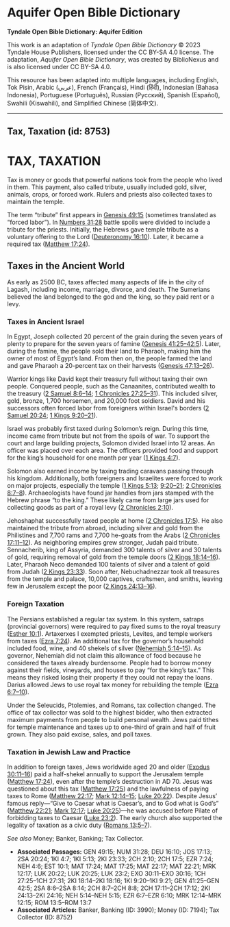 # Aquifer Open Bible Dictionary

**Tyndale Open Bible Dictionary: Aquifer Edition**

This work is an adaptation of *Tyndale Open Bible Dictionary* © 2023 Tyndale House Publishers, licensed under the CC BY\-SA 4\.0 license. The adaptation, *Aquifer Open Bible Dictionary*, was created by BiblioNexus and is also licensed under CC BY\-SA 4\.0\.

This resource has been adapted into multiple languages, including English, Tok Pisin, Arabic (عربي), French (Français), Hindi (हिंदी), Indonesian (Bahasa Indonesia), Portuguese (Português), Russian (Русский), Spanish (Español), Swahili (Kiswahili), and Simplified Chinese (简体中文).



--------------------------------

## Tax, Taxation (id: 8753)

TAX, TAXATION
=============

Tax is money or goods that powerful nations took from the people who lived in them. This payment, also called tribute, usually included gold, silver, animals, crops, or forced work. Rulers and priests also collected taxes to maintain the temple. 

The term “tribute” first appears in [Genesis 49:15](https://ref.ly/Gen49:15) (sometimes translated as “forced labor”). In [Numbers 31:28](https://ref.ly/Num31:28) battle spoils were divided to include a tribute for the priests. Initially, the Hebrews gave temple tribute as a voluntary offering to the Lord ([Deuteronomy 16:10](https://ref.ly/Deut16:10)). Later, it became a required tax ([Matthew 17:24](https://ref.ly/Matt17:24)).

Taxes in the Ancient World
--------------------------

As early as 2500 BC, taxes affected many aspects of life in the city of Lagash, including income, marriage, divorce, and death. The Sumerians believed the land belonged to the god and the king, so they paid rent or a levy.

### Taxes in Ancient Israel

In Egypt, Joseph collected 20 percent of the grain during the seven years of plenty to prepare for the seven years of famine ([Genesis 41:25–42:5](https://ref.ly/Gen41:25-Gen42:5)). Later, during the famine, the people sold their land to Pharaoh, making him the owner of most of Egypt’s land. From then on, the people farmed the land and gave Pharaoh a 20\-percent tax on their harvests ([Genesis 47:13–26](https://ref.ly/Gen47:13-Gen47:26)).

Warrior kings like David kept their treasury full without taxing their own people. Conquered people, such as the Canaanites, contributed wealth to the treasury ([2 Samuel 8:6](https://ref.ly/2Sam8:6-2Sam8:14)[–](https://ref.ly/2Sam8:6-2Sam8:14)[14](https://ref.ly/2Sam8:6-2Sam8:14); [1 Chronicles 27:25](https://ref.ly/1Chr27:25-1Chr27:31)[–](https://ref.ly/1Chr27:25-1Chr27:31)[31](https://ref.ly/1Chr27:25-1Chr27:31)). This included silver, gold, bronze, 1,700 horsemen, and 20,000 foot soldiers. David and his successors often forced labor from foreigners within Israel's borders ([2 Samuel 20:24](https://ref.ly/2Sam20:24); [1 Kings 9:20–21](https://ref.ly/1Kgs9:20-1Kgs9:21)).

Israel was probably first taxed during Solomon’s reign. During this time, income came from tribute but not from the spoils of war. To support the court and large building projects, Solomon divided Israel into 12 areas. An officer was placed over each area. The officers provided food and support for the king’s household for one month per year ([1 Kings 4:7](https://ref.ly/1Kgs4:7)). 

Solomon also earned income by taxing trading caravans passing through his kingdom. Additionally, both foreigners and Israelites were forced to work on major projects, especially the temple ([1 Kings 5:13](https://ref.ly/1Kgs5:13); [9:20](https://ref.ly/1Kgs9:20-1Kgs9:21)[–](https://ref.ly/1Kgs9:20-1Kgs9:21)[21](https://ref.ly/1Kgs9:20-1Kgs9:21); [2 Chronicles 8:7](https://ref.ly/2Chr8:7-2Chr8:8)[–](https://ref.ly/2Chr8:7-2Chr8:8)[8](https://ref.ly/2Chr8:7-2Chr8:8)). Archaeologists have found jar handles from jars stamped with the Hebrew phrase “to the king.” These likely came from large jars used for collecting goods as part of a royal levy ([2 Chronicles 2:10](https://ref.ly/2Chr2:10)).

Jehoshaphat successfully taxed people at home ([2 Chronicles 17:5](https://ref.ly/2Chr17:5)). He also maintained the tribute from abroad, including silver and gold from the Philistines and 7,700 rams and 7,700 he\-goats from the Arabs ([2 Chronicles 17:11](https://ref.ly/2Chr17:11-2Chr17:12)[–](https://ref.ly/2Chr17:11-2Chr17:12)[12](https://ref.ly/2Chr17:11-2Chr17:12)). As neighboring empires grew stronger, Judah paid tribute. Sennacherib, king of Assyria, demanded 300 talents of silver and 30 talents of gold, requiring removal of gold from the temple doors ([2 Kings 18:14](https://ref.ly/2Kgs18:14-2Kgs18:16)[–](https://ref.ly/2Kgs18:14-2Kgs18:16)[16](https://ref.ly/2Kgs18:14-2Kgs18:16)). Later, Pharaoh Neco demanded 100 talents of silver and a talent of gold from Judah ([2 Kings 23:33](https://ref.ly/2Kgs23:33)). Soon after, Nebuchadnezzar took all treasures from the temple and palace, 10,000 captives, craftsmen, and smiths, leaving few in Jerusalem except the poor ([2 Kings 24:13](https://ref.ly/2Kgs24:13-2Kgs24:16)[–](https://ref.ly/2Kgs24:13-2Kgs24:16)[16](https://ref.ly/2Kgs24:13-2Kgs24:16)).

### Foreign Taxation

The Persians established a regular tax system. In this system, satraps (provincial governors) were required to pay fixed sums to the royal treasury ([Esther 10:1](https://ref.ly/Esth10:1)). Artaxerxes I exempted priests, Levites, and temple workers from taxes ([Ezra 7:24](https://ref.ly/Ezra7:24)). An additional tax for the governor’s household included food, wine, and 40 shekels of silver ([Nehemiah 5:14](https://ref.ly/Neh5:14-Neh5:15)[–](https://ref.ly/Neh5:14-Neh5:15)[15](https://ref.ly/Neh5:14-Neh5:15)). As governor, Nehemiah did not claim this allowance of food because he considered the taxes already burdensome. People had to borrow money against their fields, vineyards, and houses to pay “for the king’s tax.” This means they risked losing their property if they could not repay the loans. Darius allowed Jews to use royal tax money for rebuilding the temple ([Ezra 6:7](https://ref.ly/Ezra6:7-Ezra6:10)[–](https://ref.ly/Ezra6:7-Ezra6:10)[10](https://ref.ly/Ezra6:7-Ezra6:10)).

Under the Seleucids, Ptolemies, and Romans, tax collection changed. The office of tax collector was sold to the highest bidder, who then extracted maximum payments from people to build personal wealth. Jews paid tithes for temple maintenance and taxes up to one\-third of grain and half of fruit grown. They also paid excise, sales, and poll taxes.

### Taxation in Jewish Law and Practice

In addition to foreign taxes, Jews worldwide aged 20 and older ([Exodus 30:11](https://ref.ly/Exod30:11-Exod30:16)[–](https://ref.ly/Exod30:11-Exod30:16)[16](https://ref.ly/Exod30:11-Exod30:16)) paid a half\-shekel annually to support the Jerusalem temple ([Matthew 17:24](https://ref.ly/Matt17:24)), even after the temple’s destruction in AD 70\. Jesus was questioned about this tax ([Matthew 17:25](https://ref.ly/Matt17:25)) and the lawfulness of paying taxes to Rome ([Matthew 22:17](https://ref.ly/Matt22:17); [Mark 12:14](https://ref.ly/Mark12:14-Mark12:15)[–](https://ref.ly/Mark12:14-Mark12:15)[15](https://ref.ly/Mark12:14-Mark12:15); [Luke 20:22](https://ref.ly/Luke20:22)). Despite Jesus’ famous reply—“Give to Caesar what is Caesar’s, and to God what is God’s” ([Matthew 22:21](https://ref.ly/Matt22:21); [Mark 12:17](https://ref.ly/Mark12:17); [Luke 20:25](https://ref.ly/Luke20:25))—he was accused before Pilate of forbidding taxes to Caesar ([Luke 23:2](https://ref.ly/Luke23:2)). The early church also supported the legality of taxation as a civic duty ([Romans 13:5](https://ref.ly/Rom13:5-Rom13:7)[–](https://ref.ly/Rom13:5-Rom13:7)[7](https://ref.ly/Rom13:5-Rom13:7)).

*See also* Money; Banker, Banking; Tax Collector.

* **Associated Passages:** GEN 49:15; NUM 31:28; DEU 16:10; JOS 17:13; 2SA 20:24; 1KI 4:7; 1KI 5:13; 2KI 23:33; 2CH 2:10; 2CH 17:5; EZR 7:24; NEH 4:6; EST 10:1; MAT 17:24; MAT 17:25; MAT 22:17; MAT 22:21; MRK 12:17; LUK 20:22; LUK 20:25; LUK 23:2; EXO 30:11–EXO 30:16; 1CH 27:25–1CH 27:31; 2KI 18:14–2KI 18:16; 1KI 9:20–1KI 9:21; GEN 41:25–GEN 42:5; 2SA 8:6–2SA 8:14; 2CH 8:7–2CH 8:8; 2CH 17:11–2CH 17:12; 2KI 24:13–2KI 24:16; NEH 5:14–NEH 5:15; EZR 6:7–EZR 6:10; MRK 12:14–MRK 12:15; ROM 13:5–ROM 13:7
* **Associated Articles:** Banker, Banking (ID: 3990); Money (ID: 7194); Tax Collector (ID: 8752)

